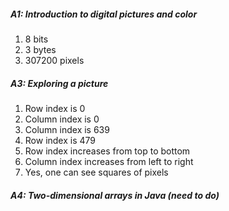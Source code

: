##### A1: Introduction to digital pictures and color

1) 8 bits
2) 3 bytes
3) 307200 pixels


##### A3: Exploring a picture

1) Row index is 0
2) Column index is 0
3) Column index is 639
4) Row index is 479
5) Row index increases from top to bottom
6) Column index increases from left to right
7) Yes, one can see squares of pixels

##### A4: Two-dimensional arrays in Java (need to do)

